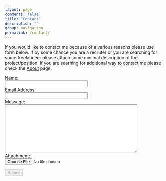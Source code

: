 ```yaml
---
layout: page
comments: false
title: "Contact"
description: ""
group: navigation
permalink: /contact/
---
```


<script src='https://www.google.com/recaptcha/api.js'></script>
<script type="text/javascript">
  function enableSubmit() {
    var btn = document.getElementById('form_submit');btn.disabled = false;btn.title = '';
  }
</script>
If you would like to contact me because of a various reasons please use form below.
If by some chance you are a recruter or you are searching for some freelanceer please
attach some minimal description of the project/position.
If you are searhing for additional way to contact me please check the [About](/about/) page.

<form action="https://liveformhq.com/form/a10cabb8-b9bd-404b-adc4-a777f9dbe4b9" method="POST" accept-charset="utf-8" enctype="multipart/form-data">
  <div class="divTable" style="width: 70%;">
    <div class="divTableBody">
      <div class="divTableRow">
        <div class="divTableCell">
            <label for="name">Name:</label>
        </div>
        <div class="divTableCell">
            <input type="text" id="name" name="name" size="30" />
        </div>
    </div>
    <div class="divTableRow">
      <div class="divTableCell">
          <label for="email">Email Address:</label>
      </div>
      <div class="divTableCell">
          <input type="email" id="email" name="email" size="30" />
      </div>
    </div>
    <div class="divTableRow">
      <div class="divTableCell">
          <label for="message">Message:</label>
      </div>
      <div class="divTableCell">
        <textarea cols="50" rows="10" name="message"></textarea>
      </div>
    </div>
      <div class="divTableRow">
      <div class="divTableCell">
          <label for="message">Attachment:</label>
      </div>
      <div class="divTableCell">
        <input type="file" id="fileinput" name="attachment" accept="application/pdf,image/*" />
      </div>
    </div>
    <div class="divTableRow">
      <div class="divTableCell"></div>
      <div class="divTableCell">
        <div class="g-recaptcha" data-sitekey="6Lf3wD8UAAAAAOVw-L9cuR8w8zpU-b7c3ORyFUCx" data-callback="enableSubmit"></div>
      </div>
    </div>
    <div class="divTableRow">
      <div class="divTableCell">
        <p>
          <input id="form_submit" type="submit" value="Submit" disabled />
        </p>
      </div>
    </div>
  </div>
  <input type="hidden" name="_utf8" value="✓">
  <input type="hidden" value="https://liveformhq.com/thank_you" name="_redirect" />
